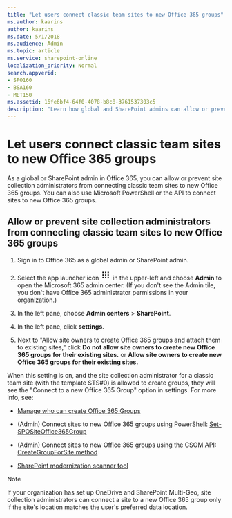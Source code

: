 ```yaml
---
title: "Let users connect classic team sites to new Office 365 groups"
ms.author: kaarins
author: kaarins
ms.date: 5/1/2018
ms.audience: Admin
ms.topic: article
ms.service: sharepoint-online
localization_priority: Normal
search.appverid:
- SPO160
- BSA160
- MET150
ms.assetid: 16fe6bf4-64f0-4078-b8c8-3761537303c5
description: "Learn how global and SharePoint admins can allow or prevent site collection administrators from connecting classing team sites to new Office 365 groups."
---
```


# Let users connect classic team sites to new Office 365 groups

As a global or SharePoint admin in Office 365, you can allow or prevent site collection administrators from connecting classic team sites to new Office 365 groups. You can also use Microsoft PowerShell or the API to connect sites to new Office 365 groups.
  
## Allow or prevent site collection administrators from connecting classic team sites to new Office 365 groups

1. Sign in to Office 365 as a global admin or SharePoint admin.
    
2. Select the app launcher icon ![The app launcher icon in Office 365](media/e5aee650-c566-4100-aaad-4cc2355d909f.png) in the upper-left and choose **Admin** to open the Microsoft 365 admin center. (If you don't see the Admin tile, you don't have Office 365 administrator permissions in your organization.) 
    
3. In the left pane, choose **Admin centers** \> **SharePoint**.
    
4. In the left pane, click **settings**.
    
5. Next to "Allow site owners to create Office 365 groups and attach them to existing sites," click **Do not allow site owners to create new Office 365 groups for their existing sites.** or **Allow site owners to create new Office 365 groups for their existing sites.**
    
When this setting is on, and the site collection administrator for a classic team site (with the template STS#0) is allowed to create groups, they will see the "Connect to a new Office 365 Group" option in settings. For more info, see:
  
- [Manage who can create Office 365 Groups](https://support.office.com/article/4c46c8cb-17d0-44b5-9776-005fced8e618)
    
- (Admin) Connect sites to new Office 365 groups using PowerShell: [Set-SPOSiteOffice365Group](https://go.microsoft.com/fwlink/?linkid=872615)
    
- (Admin) Connect sites to new Office 365 groups using the CSOM API: [CreateGroupForSite method](https://go.microsoft.com/fwlink/?linkid=872613)
    
- [SharePoint modernization scanner tool](https://go.microsoft.com/fwlink/?linkid=873066)
    
> [!NOTE]
> If your organization has set up OneDrive and SharePoint Multi-Geo, site collection administrators can connect a site to a new Office 365 group only if the site's location matches the user's preferred data location. 
  

